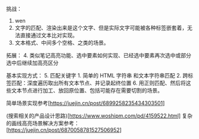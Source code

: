 挑战：
1. wen
2. 文字的匹配、渲染出来是这个文字、但是实际文字可能被各种标签嵌套着，无法直接通过文本比对实现。
3. 文本格式、中间多个空格、之类的场景。

拓展：
4. 类似笔记高亮功能、选中要素如何实现、已经选中要素再次选中或部分选中后继续加高亮区分


基本实现方式：
5. 匹配关键字
	1. 简单的 HTML 字符串 和文本字符串匹配
	2. 跨标签匹配：深度遍历取出所有文本节点、并记录起终位置
6. 用正则匹配、然后将这些文本节点进行加工、放回原位置、包括可能存在需要切割的场景。

简单场景实现参考[https://juejin.cn/post/6899258235434303501]


(搜索相关的产品设计思路)[https://www.woshipm.com/pd/4159522.html]
复杂的画线高亮场景解决方案参考：[https://juejin.cn/post/6870058781527506952]


